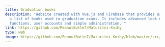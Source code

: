 ```yaml
---
title: Graduation books
description: "Website created with Vue.js and Firebase that provides users with
  a list of books used in graduation exams. It includes advanced look up
  functions, user accounts and simple administration. "
link: https://github.com/PeanutButte7/Maturitni-Knihy
type: web
image: https://github.com/PeanutButte7/Maturitni-Knihy/blob/master/src/styles/preview.png?raw=true
---
```

